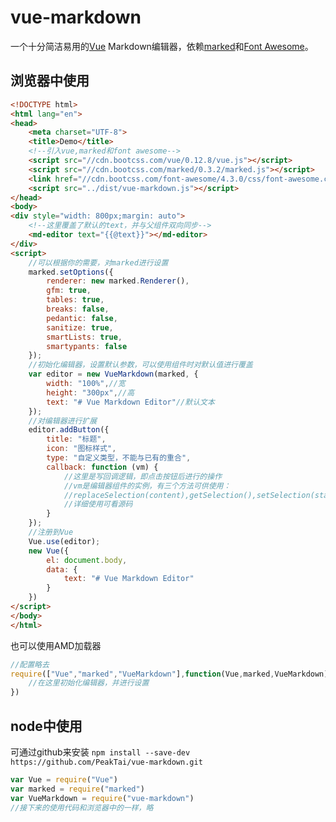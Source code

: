 # vue-markdown
一个十分简洁易用的[Vue](https://github.com/yyx990803/vue) Markdown编辑器，依赖[marked](https://github.com/chjj/marked)和[Font Awesome](https://github.com/FortAwesome/Font-Awesome)。
## 浏览器中使用
```html
<!DOCTYPE html>
<html lang="en">
<head>
    <meta charset="UTF-8">
    <title>Demo</title>
    <!--引入vue,marked和font awesome-->
    <script src="//cdn.bootcss.com/vue/0.12.8/vue.js"></script>
    <script src="//cdn.bootcss.com/marked/0.3.2/marked.js"></script>
    <link href="//cdn.bootcss.com/font-awesome/4.3.0/css/font-awesome.css" rel="stylesheet">
    <script src="../dist/vue-markdown.js"></script>
</head>
<body>
<div style="width: 800px;margin: auto">
    <!--这里覆盖了默认的text，并与父组件双向同步-->
    <md-editor text="{{@text}}"></md-editor>
</div>
<script>
    //可以根据你的需要，对marked进行设置
    marked.setOptions({
        renderer: new marked.Renderer(),
        gfm: true,
        tables: true,
        breaks: false,
        pedantic: false,
        sanitize: true,
        smartLists: true,
        smartypants: false
    });
    //初始化编辑器，设置默认参数，可以使用组件时对默认值进行覆盖
    var editor = new VueMarkdown(marked, {
        width: "100%",//宽
        height: "300px",//高
        text: "# Vue Markdown Editor"//默认文本
    });
    //对编辑器进行扩展
    editor.addButton({
        title: "标题",
        icon: "图标样式",
        type: "自定义类型，不能与已有的重合",
        callback: function (vm) {
            //这里是写回调逻辑，即点击按钮后进行的操作
            //vm是编辑器组件的实例，有三个方法可供使用：
            //replaceSelection(content),getSelection(),setSelection(start,end)
            //详细使用可看源码
        }
    });
    //注册到Vue
    Vue.use(editor);
    new Vue({
        el: document.body,
        data: {
            text: "# Vue Markdown Editor"
        }
    })
</script>
</body>
</html>
```
也可以使用AMD加载器
```js
//配置略去
require(["Vue","marked","VueMarkdown"],function(Vue,marked,VueMarkdown){
    //在这里初始化编辑器，并进行设置
})
```
## node中使用
可通过github来安装
```npm install --save-dev https://github.com/PeakTai/vue-markdown.git```
```js
var Vue = require("Vue")
var marked = require("marked")
var VueMarkdown = require("vue-markdown")
//接下来的使用代码和浏览器中的一样，略
```